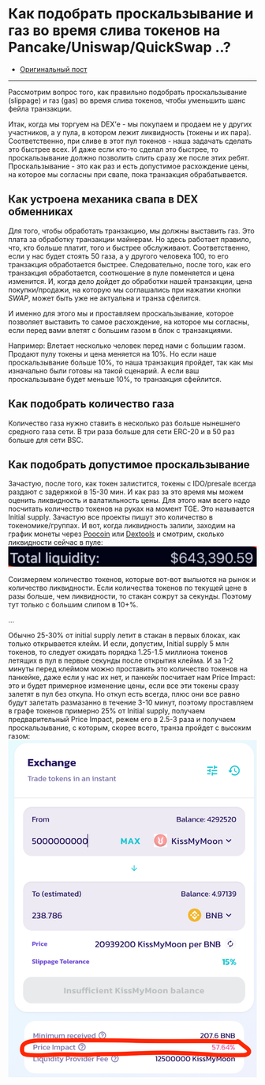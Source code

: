 # Как подобрать проскальзывание и газ во время слива токенов на Pancake/Uniswap/QuickSwap ..?
- [Оригинальный пост](https://t.me/idoresearch/282)
---

Рассмотрим вопрос того, как правильно подобрать проскальзывание (slippage) и газ (gas) во время слива токенов, чтобы уменьшить шанс фейла транзакции.

Итак, когда мы торгуем на DEX’е - мы покупаем и продаем не у других участников, а у пула, в котором лежит ликвидность (токены и их пара). Соответственно, при сливе в этот пул токенов - наша задачать сделать это быстрее всех. И даже если кто-то сделал это быстрее, то проскальзывание должно позволить слить сразу же после этих ребят. Проскальзывание - это как раз и есть допустимое расхождение цены, на которое мы согласны при свапе, пока транзакция обрабатывается. 

## Как устроена механика свапа в DEX обменниках
Для того, чтобы обработать транзакцию, мы должны выставить газ. Это плата за обработку транзакции майнерам. Но здесь работает правило, что, кто больше платит, того и быстрее обслуживают. Соответственно, если у нас будет стоять 50 газа, а у другого человека 100, то его транзакция обработается быстрее. Следовательно, после того, как его транзакция обработается, соотношение в пуле поменяется и цена изменится. И, когда дело дойдет до обработки нашей транзакции, цена покупки/продажи, на которую мы соглашались при нажатии кнопки *SWAP*, может быть уже не актуальна и транза сфелится.

И именно для этого мы и проставляем проскальзывание, которое позволяет выставить то самое расхождение, на которое мы согласны, если перед вами влетят с большим газом в блок с транзакциями. 

Например:
Влетает несколько человек перед нами с большим газом. Продают пулу токены и цена меняется на 10%. Но если нашe проскальзывание больше 10%, то наша транзакция пройдет, так как мы изначально были готовы на такой сценарий. А если ваш проскальзыване будет меньше 10%, то транзакция сфейлится.

## Как подобрать количество газа
Количество газа нужно ставить в несколько раз больше нынешнего средного газа сети. В три раза больше для сети ERC-20 и в 50 раз больше для сети BSC.


## Как подобрать допустимое проскальзывание
Зачастую, после того, как токен залистится, токены с IDO/presale всегда раздают с задержкой в 15-30 мин. И как раз за это время мы можем оценить ликвидность и валатильность цены. Для этого нам всего надо посчитать количество токенов на руках на момент TGE. Это называется Initial supply. Зачастую все проекты пишут это количество в токеномике/группах. И вот, когда ликвидность залили, заходим на график монеты через [Poocoin](https://poocoin.app/) или [Dextools](https://www.dextools.io/app/) и смотрим, сколько ликвидности сейчас в пуле:
![](_attachments/3a5e691ffb68cc204e6abd588fda91bd.png)

Соизмеряем количество токенов, которые вот-вот выльются на рынок и количество ликвидности. Если количества токенов по текущей цене в разы больше, чем ликвидности, то стакан сожрут за секунды. Поэтому тут только с большим слипом в 10+%.

...

Обычно 25-30% от initial supply летит в стакан в первых блоках, как только открывается клейм. И если, допустим, Initial supply 5 млн токенов, то следует ожидать порядка 1.25-1.5 миллиона токенов летящих в пул в первые секунды после открытия клейма. И за 1-2 минуты перед клеймом можно проставить это количество токенов на панкейке, даже если у нас их нет, и панкейк посчитает нам Price Impact: это и будет примерное изменение цены, если все эти токены сразу залетят в пул без откупа. 
Но откуп есть всегда, плюс они все равно будут залетать размазанно в течение 3-10 минут, поэтому проставляем в графе токенов примерно 25% от Initial supply, получаем предварительный Price Impact, режем его в 2.5-3 раза и получаем проскальзывание, с которым, скорее всего, транза пройдет с высоким газом:
![](_attachments/9fa0d18c7f8dd42b346dfb4cb5da5d6f.png)